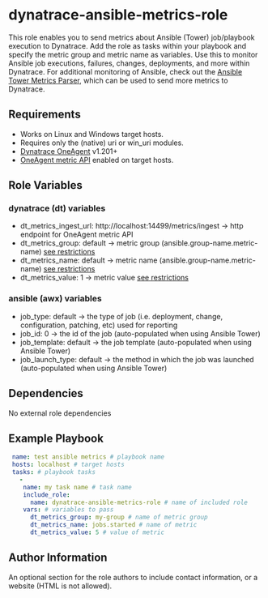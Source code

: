 dynatrace-ansible-metrics-role
=========

This role enables you to send metrics about Ansible (Tower) job/playbook execution to Dynatrace.  Add the role as tasks within your playbook and specify the metric group and metric name as variables.  Use this to monitor Ansible job executions, failures, changes, deployments, and more within Dynatrace.  For additional monitoring of Ansible, check out the [Ansible Tower Metrics Parser](https://github.com/barrebre/goScrapeAnsibleMetrics), which can be used to send more metrics to Dynatrace.

Requirements
------------

* Works on Linux and Windows target hosts.
* Requires only the (native) uri or win_uri modules.
* [Dynatrace OneAgent](https://www.dynatrace.com/support/help/shortlink/release_notes#oneagent) v1.201+
* [OneAgent metric API](https://www.dynatrace.com/support/help/shortlink/local-api) enabled on target hosts.

Role Variables
--------------

### dynatrace (dt) variables
* dt_metrics_ingest_url: http://localhost:14499/metrics/ingest -> http endpoint for OneAgent metric API
* dt_metrics_group: default -> metric group (ansible.group-name.metric-name) [see restrictions](https://www.dynatrace.com/support/help/shortlink/metric-ingestion-protocol#metric-key-required)
* dt_metrics_name: default -> metric name (ansible.group-name.metric-name) [see restrictions](https://www.dynatrace.com/support/help/shortlink/metric-ingestion-protocol#metric-key-required)
* dt_metrics_value: 1 -> metric value [see restrictions](https://www.dynatrace.com/support/help/shortlink/metric-ingestion-protocol#payload-required)
### ansible (awx) variables
* job_type: default -> the type of job (i.e. deployment, change, configuration, patching, etc) used for reporting
* job_id: 0 -> the id of the job (auto-populated when using Ansible Tower)
* job_template: default -> the job template (auto-populated when using Ansible Tower)
* job_launch_type: default -> the method in which the job was launched (auto-populated when using Ansible Tower)

Dependencies
------------

No external role dependencies

Example Playbook
----------------
```yaml
 name: test ansible metrics # playbook name
 hosts: localhost # target hosts
 tasks: # playbook tasks
   -
    name: my task name # task name
    include_role:
      name: dynatrace-ansible-metrics-role # name of included role
    vars: # variables to pass
      dt_metrics_group: my-group # name of metric group
      dt_metrics_name: jobs.started # name of metric
      dt_metrics_value: 5 # value of metric
```

Author Information
------------------

An optional section for the role authors to include contact information, or a website (HTML is not allowed).
